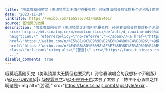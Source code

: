 ```yaml
---
title: "哦莫哦莫刚买完（美琪锁票太无情但也要买的）孙徐春演唱会的我想补个沪剧版[偷笑]//@花花Devina:\U0001F434//@停雲贰世://@不是狍子也:太强了太强了！博主呕心沥血之作..."
date: '2023-11-28'
linkTitle: https://weibo.com/1655755343/NuCBE4e1r
source: 张怡微的微博
description: "哦莫哦莫刚买完（美琪锁票太无情但也要买的）孙徐春演唱会的我想补个沪剧版<span class=\"url-icon\"><img alt=\"[偷笑]\"
  src=\"https://h5.sinaimg.cn/m/emoticon/icon/default/d_touxiao-0d995330b6.png\" style=\"width:1em;
  height:1em;\" referrerpolicy=\"no-referrer\"></span>//<a href=\"https://weibo.com/n/%E8%8A%B1%E8%8A%B1Devina\">@花花Devina</a>:\U0001F434//<a
  href=\"https://weibo.com/n/%E5%81%9C%E9%9B%B2%E8%B4%B0%E4%B8%96\">@停雲贰世</a>://<a
  href=\"https://weibo.com/n/%E4%B8%8D%E6%98%AF%E7%8B%8D%E5%AD%90%E4%B9%9F\">@不是狍子也</a>:太强了太强了！博主呕心沥血之作啊这是<span
  class=\"url-icon\"><img alt=\"[苦涩]\" src=\"https://face.t.sinajs.cn/t4/appstyle/expr
  ..."
disable_comments: true
---
```

哦莫哦莫刚买完（美琪锁票太无情但也要买的）孙徐春演唱会的我想补个沪剧版<span class="url-icon"><img alt="[偷笑]" src="https://h5.sinaimg.cn/m/emoticon/icon/default/d_touxiao-0d995330b6.png" style="width:1em; height:1em;" referrerpolicy="no-referrer"></span>//<a href="https://weibo.com/n/%E8%8A%B1%E8%8A%B1Devina">@花花Devina</a>:🐴//<a href="https://weibo.com/n/%E5%81%9C%E9%9B%B2%E8%B4%B0%E4%B8%96">@停雲贰世</a>://<a href="https://weibo.com/n/%E4%B8%8D%E6%98%AF%E7%8B%8D%E5%AD%90%E4%B9%9F">@不是狍子也</a>:太强了太强了！博主呕心沥血之作啊这是<span class="url-icon"><img alt="[苦涩]" src="https://face.t.sinajs.cn/t4/appstyle/expr ...